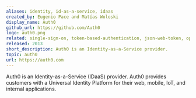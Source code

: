 ```yaml
---
aliases: identity, id-as-a-service, idaas
created_by: Eugenio Pace and Matías Woloski
display_name: Auth0
github_url: https://github.com/Auth0
logo: auth0.png
related: single-sign-on, token-based-authentication, json-web-token, openid-connect, oauth, ws-federation, saml, identity-providers, sdk, enterprise-integration 
released: 2013
short_description: Auth0 is an Identity-as-a-Service provider. 
topic: auth0
url: https://auth0.com
---
```

Auth0 is an Identity-as-a-Service (IDaaS) provider. Auth0 provides customers with a Universal Identity Platform for their web, mobile, IoT, and internal applications.
